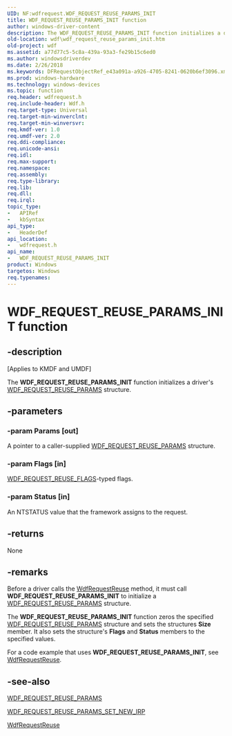 ```yaml
---
UID: NF:wdfrequest.WDF_REQUEST_REUSE_PARAMS_INIT
title: WDF_REQUEST_REUSE_PARAMS_INIT function
author: windows-driver-content
description: The WDF_REQUEST_REUSE_PARAMS_INIT function initializes a driver's WDF_REQUEST_REUSE_PARAMS structure.
old-location: wdf\wdf_request_reuse_params_init.htm
old-project: wdf
ms.assetid: a77d77c5-5c8a-439a-93a3-fe29b15c6ed0
ms.author: windowsdriverdev
ms.date: 2/26/2018
ms.keywords: DFRequestObjectRef_e43a091a-a926-4705-8241-0620b6ef3096.xml, WDF_REQUEST_REUSE_PARAMS_INIT, WDF_REQUEST_REUSE_PARAMS_INIT function, kmdf.wdf_request_reuse_params_init, wdf.wdf_request_reuse_params_init, wdfrequest/WDF_REQUEST_REUSE_PARAMS_INIT
ms.prod: windows-hardware
ms.technology: windows-devices
ms.topic: function
req.header: wdfrequest.h
req.include-header: Wdf.h
req.target-type: Universal
req.target-min-winverclnt: 
req.target-min-winversvr: 
req.kmdf-ver: 1.0
req.umdf-ver: 2.0
req.ddi-compliance: 
req.unicode-ansi: 
req.idl: 
req.max-support: 
req.namespace: 
req.assembly: 
req.type-library: 
req.lib: 
req.dll: 
req.irql: 
topic_type:
-	APIRef
-	kbSyntax
api_type:
-	HeaderDef
api_location:
-	wdfrequest.h
api_name:
-	WDF_REQUEST_REUSE_PARAMS_INIT
product: Windows
targetos: Windows
req.typenames: 
---
```


# WDF_REQUEST_REUSE_PARAMS_INIT function


## -description


<p class="CCE_Message">[Applies to KMDF and UMDF]

The <b>WDF_REQUEST_REUSE_PARAMS_INIT</b> function initializes a driver's <a href="https://msdn.microsoft.com/library/windows/hardware/ff552480">WDF_REQUEST_REUSE_PARAMS</a> structure.


## -parameters




### -param Params [out]

A pointer to a caller-supplied <a href="https://msdn.microsoft.com/library/windows/hardware/ff552480">WDF_REQUEST_REUSE_PARAMS</a> structure.


### -param Flags [in]


<a href="https://msdn.microsoft.com/library/windows/hardware/ff552477">WDF_REQUEST_REUSE_FLAGS</a>-typed flags. 


### -param Status [in]

An NTSTATUS value that the framework assigns to the request.


## -returns



None




## -remarks



Before a driver calls the <a href="https://msdn.microsoft.com/library/windows/hardware/ff550026">WdfRequestReuse</a> method, it must call <b>WDF_REQUEST_REUSE_PARAMS_INIT</b> to initialize a <a href="https://msdn.microsoft.com/library/windows/hardware/ff552480">WDF_REQUEST_REUSE_PARAMS</a> structure.

The <b>WDF_REQUEST_REUSE_PARAMS_INIT</b> function zeros the specified <a href="https://msdn.microsoft.com/library/windows/hardware/ff552480">WDF_REQUEST_REUSE_PARAMS</a> structure and sets the structures <b>Size</b> member. It also sets the structure's <b>Flags</b> and <b>Status</b> members to the specified values.

For a code example that uses <b>WDF_REQUEST_REUSE_PARAMS_INIT</b>, see <a href="https://msdn.microsoft.com/library/windows/hardware/ff550026">WdfRequestReuse</a>.




## -see-also




<a href="https://msdn.microsoft.com/library/windows/hardware/ff552480">WDF_REQUEST_REUSE_PARAMS</a>



<a href="https://msdn.microsoft.com/library/windows/hardware/ff552487">WDF_REQUEST_REUSE_PARAMS_SET_NEW_IRP</a>



<a href="https://msdn.microsoft.com/library/windows/hardware/ff550026">WdfRequestReuse</a>
 

 

